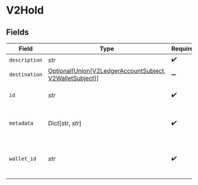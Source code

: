 # V2Hold


## Fields

| Field                                                                                        | Type                                                                                         | Required                                                                                     | Description                                                                                  |
| -------------------------------------------------------------------------------------------- | -------------------------------------------------------------------------------------------- | -------------------------------------------------------------------------------------------- | -------------------------------------------------------------------------------------------- |
| `description`                                                                                | *str*                                                                                        | :heavy_check_mark:                                                                           | N/A                                                                                          |
| `destination`                                                                                | [Optional[Union[V2LedgerAccountSubject, V2WalletSubject]]](../../models/shared/v2subject.md) | :heavy_minus_sign:                                                                           | N/A                                                                                          |
| `id`                                                                                         | *str*                                                                                        | :heavy_check_mark:                                                                           | The unique ID of the hold.                                                                   |
| `metadata`                                                                                   | Dict[str, *str*]                                                                             | :heavy_check_mark:                                                                           | Metadata associated with the hold.                                                           |
| `wallet_id`                                                                                  | *str*                                                                                        | :heavy_check_mark:                                                                           | The ID of the wallet the hold is associated with.                                            |